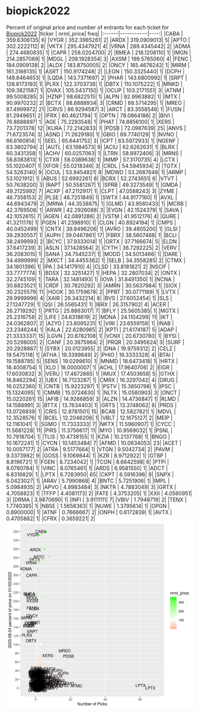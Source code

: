 # biopick2022
Percent of original price and number of entrants for each ticket for [Biopick2022](https://twitter.com/hashtag/Biopick2022)
|ticker |  nrml_price| freq|
|:------|-----------:|----:|
|CABA   | 359.6306135|    6|
|VYGR   | 352.3985261|    2|
|ARDX   | 319.0909013|    5|
|APTO   | 302.2222112|    8|
|VKTX   | 295.4347921|    4|
|VRNA   | 289.4345442|    2|
|ADMA   | 274.4680835|    1|
|CAPR   | 258.0204700|    2|
|BMEA   | 218.1208110|    1|
|IMGN   | 214.2857069|    1|
|MDGL   | 209.1928354|    3|
|AXSM   | 199.5765060|    4|
|FENC   | 184.0909138|    2|
|ALDX   | 183.8750005|    2|
|ONCY   | 165.4676242|    1|
|MIRM   | 161.3166135|    1|
|ASRT   | 150.9174248|    2|
|LEGN   | 150.3325440|    1|
|DCPH   | 149.8464653|    1|
|LQDA   | 143.7371697|    2|
|PHAR   | 143.6800992|    1|
|SRPT   | 128.8173193|    1|
|PLRX   | 122.3703738|    1|
|DBTX   | 110.1075222|    1|
|MNKD   | 109.3821587|    1|
|DVAX   | 105.5437150|    1|
|OCUP   | 103.2171551|    3|
|ATNM   |  99.5008285|    3|
|HZNP   |  98.6822515|    1|
|ALPN   |  92.9963882|    1|
|IMTX   |  90.9970232|    2|
|BCTX   |  88.8888934|    3|
|CRMD   |  88.5714295|    1|
|MREO   |  87.4999972|   21|
|CRVS   |  86.9294587|    3|
|ARCT   |  83.3558546|    1|
|FUSN   |  81.2949651|    2|
|IFRX   |  80.4621794|    1|
|OPTN   |  78.0864186|    2|
|BIVI   |  76.8888897|    1|
|AGE    |  75.2293548|    1|
|PHAT   |  74.8856100|    1|
|XERS   |  73.7201378|   12|
|KURA   |  72.2142833|    1|
|PDSB   |  72.0987639|   25|
|ANVS   |  71.6723574|    3|
|ASND   |  71.2629180|    1|
|GBIO   |  69.7740129|    1|
|NVNO   |  66.6160814|    1|
|SEEL   |  65.6441752|    3|
|ICPT   |  63.5972933|    1|
|NGENF  |  63.3802794|    2|
|AUTL   |  63.1984573|    9|
|ACIU   |  62.6262631|    1|
|BLRX   |  60.3431358|    1|
|ACHV   |  60.0257063|    1|
|LTRN   |  58.8972406|    3|
|MRNS   |  58.8383813|    1|
|CTXR   |  58.0389638|    1|
|IMMP   |  57.3170735|    4|
|LCTX   |  55.1020407|    1|
|XFOR   |  55.0218346|    3|
|CRDL   |  54.5945934|    2|
|TGTX   |  54.5263140|    9|
|OCUL   |  53.9454821|    8|
|MDWD   |  53.2687648|    1|
|ARMP   |  53.1021912|    1|
|ABUS   |  52.6992261|    8|
|BCRX   |  52.2743651|    6|
|VTVT   |  50.7638200|    3|
|RAPT   |  50.5581267|    1|
|SPRB   |  49.3273549|    1|
|GMDA   |  49.2125992|    7|
|ACXP   |  47.2112917|    1|
|CLPT   |  47.0588243|    3|
|ZYME   |  46.7358153|    2|
|PLSE   |  46.7251849|    1|
|SWTX   |  44.9177160|    1|
|AVXL   |  44.6943479|    2|
|MRNA   |  44.3538875|    1|
|GLMD   |  43.9560433|    1|
|MCRB   |  42.3769508|    1|
|ARWR   |  42.2926088|    3|
|EVGN   |  42.1524379|    1|
|SAVA   |  42.1052615|    7|
|AGEN   |  42.0891286|    2|
|VSTM   |  41.9512176|    4|
|QURE   |  41.3211176|    1|
|PGEN   |  41.2398910|    1|
|CLGN   |  40.8924194|    1|
|CMPS   |  40.0452499|    1|
|CNTX   |  39.8496206|    1|
|AVRO   |  39.4805200|    1|
|GLSI   |  39.2930557|    1|
|AUPH   |  39.0467861|   17|
|FBRX   |  38.5607468|    1|
|BCLI   |  38.2499993|    2|
|BCYC   |  37.9333014|    1|
|ORTX   |  37.7166674|    5|
|ELDN   |  37.6417239|    3|
|ASLN   |  37.1428564|    2|
|CYTH   |  36.7292225|    2|
|VERV   |  36.2083015|    1|
|SANA   |  34.7545237|    1|
|MODD   |  34.5013466|    1|
|DARE   |  34.4999999|    2|
|MXCT   |  34.4455362|    1|
|SELB   |  34.3558285|    2|
|CTMX   |  34.1801396|    1|
|IPA    |  34.1417910|    4|
|CLSD   |  33.8181821|    2|
|NSCIF  |  33.7777774|    1|
|BDSX   |  32.3251427|    1|
|HEPA   |  32.2807034|    2|
|ONTX   |  32.2745109|    1|
|TARA   |  32.1481493|    1|
|IOVA   |  31.8491350|    1|
|NCNA   |  30.8823521|    1|
|CRDF   |  30.7820292|    3|
|AMRN   |  30.5637984|    1|
|SIOX   |  30.2325579|   11|
|HOOK   |  30.1759678|    2|
|PPBT   |  30.0771189|    1|
|LVTX   |  29.9999996|    4|
|XAIR   |  29.3432214|    8|
|BVS    |  27.6052454|    1|
|SLS    |  27.1247729|    1|
|QSI    |  26.5565431|    1|
|IBRX   |  26.3157902|    4|
|ACER   |  26.2719292|    1|
|PRTG   |  25.8863017|    7|
|BFLY   |  25.5605385|    1|
|MGTX   |  25.2316758|    2|
|LIFE   |  24.6318619|    2|
|MDNA   |  24.1104299|   11|
|IKT    |  24.0362807|    2|
|AZYO   |  23.8095231|    1|
|VIRI   |  23.6559158|    1|
|INAB   |  23.2346244|    1|
|KALA   |  22.6280985|    2|
|KPTI   |  21.6174187|    5|
|ADAP   |  21.3333337|   15|
|LGVN   |  20.8782108|    1|
|VCNX   |  20.6730780|    1|
|BYSI   |  20.5298005|    2|
|CANF   |  20.3875984|    2|
|PRQR   |  20.3495624|    3|
|SURF   |  20.2928867|    1|
|SYBX   |  20.0123955|    2|
|DNA    |  19.9759312|    2|
|CELZ   |  19.5475118|    1|
|ATHA   |  19.3399849|    2|
|PHIO   |  19.3333328|    4|
|BTAI   |  19.1588785|    5|
|SENS   |  19.0299610|    1|
|MNMD   |  18.6473418|    1|
|HRTX   |  18.4008754|    1|
|XLO    |  18.0000007|    1|
|ACHL   |  17.9640706|    2|
|EIGR   |  17.6030832|    3|
|VERU   |  17.4872665|    1|
|IMUX   |  17.4503658|    5|
|GTHX   |  16.8462294|    2|
|UBX    |  16.7123287|    1|
|CMRX   |  16.3297042|    4|
|DRUG   |  16.0252360|    1|
|CNTB   |  15.9223297|    1|
|PSTV   |  15.3650798|    1|
|IPSC   |  15.1324095|    1|
|CMMB   |  15.0724630|    1|
|NLTX   |  15.0580903|    3|
|ONCT   |  15.0220261|   15|
|AFIB   |  14.9266859|    3|
|ALZN   |  14.4736847|    1|
|RLMD   |  14.1588991|    3|
|BTTX   |  13.7634403|    1|
|GRTS   |  13.3748062|    8|
|PRDS   |  13.0726939|    1|
|CRIS   |  12.8781501|   15|
|BCAB   |  12.5827821|    1|
|MDVL   |  12.3528576|    1|
|BCEL   |  12.2046206|    1|
|VBLT   |  12.1675127|    2|
|MEIP   |  12.1161041|    1|
|SGMO   |  11.7333333|    7|
|NKTX   |  11.5960907|    1|
|CYCC   |  11.5681228|   11|
|PIRS   |  11.3756617|   11|
|MYO    |  10.9569032|    1|
|PSNL   |  10.7918704|    1|
|TLIS   |  10.4738155|    1|
|KZIA   |  10.2137768|    1|
|BNGO   |  10.1672241|    1|
|CYCN   |  10.1453484|    7|
|AFMD   |  10.0634053|   23|
|ACET   |  10.0057177|    2|
|ATRA   |   9.5177664|    1|
|VTGN   |   9.5042734|    2|
|PAVM   |   9.3373982|    9|
|GOSS   |   9.1069844|    1|
|KZR    |   8.9712922|    1|
|GTBP   |   8.8196721|    1|
|FGEN   |   8.7234042|    1|
|TCON   |   8.6642598|    6|
|PTPI   |   8.0780784|    1|
|VINC   |   8.0765461|    1|
|ARDS   |   6.9581550|    1|
|ADCT   |   6.8316829|    1|
|LPTX   |   6.7283950|   65|
|CKPT   |   6.5916396|    9|
|SNPX   |   6.0423027|    1|
|ARAV   |   5.7990868|    4|
|BNTC   |   5.7251906|    1|
|IMPL   |   5.0984935|    2|
|APVO   |   4.8983484|    3|
|NKTR   |   4.7883049|    3|
|GRTX   |   4.7058823|    1|
|TFFP   |   4.4081173|    2|
|FATE   |   4.3753205|    1|
|XXII   |   4.0560951|    3|
|DRMA   |   3.9870690|    1|
|INFI   |   3.9111111|    7|
|VBIV   |   1.7948719|    2|
|TENX   |   1.7740385|    1|
|NBSE   |   1.5658363|    1|
|NUWE   |   1.3795614|    1|
|OPGN   |   0.8900000|    1|
|ATNF   |   0.7666667|    2|
|ONPH   |   0.6172839|    1|
|AVTX   |   0.4705882|    1|
|CFRX   |   0.3659221|    2|
![retvspicks](biopicks.png?raw=true)

